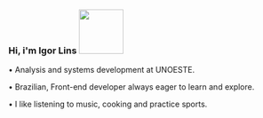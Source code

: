 ### Hi, i'm Igor Lins    <img src="https://camo.githubusercontent.com/14311011eb12c8691cea2921c60f46f6d811d05d919ba6c1e6a9055b05737f52/68747470733a2f2f6d656469612e67697068792e636f6d2f6d656469612f5158685372364e4452344635743639474c382f67697068792e676966" height="80px" data-canonical-src="https://media.giphy.com/media/QXhSr6NDR4F5t69GL8/giphy.gif" style="max-width: 100%; display: inline-block;" data-target="animated-image.originalImage">


• Analysis and systems development at UNOESTE.

• Brazilian, Front-end developer always eager to learn and explore.

• I like listening to music, cooking and practice sports.


